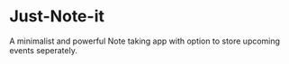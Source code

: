 # Just-Note-it
A minimalist and powerful Note taking app with option to store upcoming events seperately.
